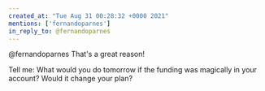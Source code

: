 ```yaml
---
created_at: "Tue Aug 31 00:28:32 +0000 2021"
mentions: ['fernandoparnes']
in_reply_to: @fernandoparnes
---
```


@fernandoparnes That's a great reason!

Tell me: What would you do tomorrow if the funding was magically in your account? Would it change your plan?
